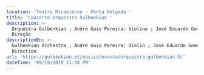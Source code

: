 ```yaml
---
location: 'Teatro Micaelense - Ponta Delgada '
title: 'Concerto Orquestra Gulbenkian '
description: >-
  Orquestra Gulbenkian ; André Gaio Pereira: Violino ; José Eduardo Gomes:
  Direção 
descriptionEn: >-
  Gulbenkian Orchestra ; André Gaio Pereira: Violin ; José Eduardo Gomes:
  Direction 
url: 'https://gulbenkian.pt/musica/evento/orquestra-gulbenkian-5/'
dateTime: '09/19/2019 21:30 PM'
---
```



